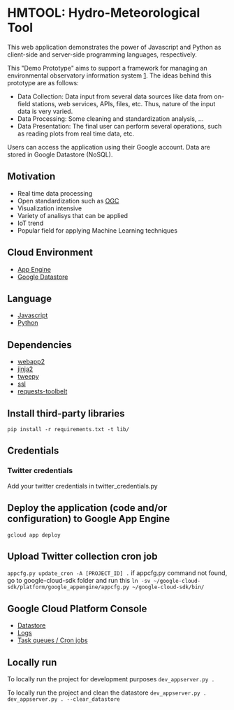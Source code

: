 # HMTOOL: Hydro-Meteorological Tool

This web application demonstrates the power of Javascript and Python as client-side and server-side programming languages, respectively.

This "Demo Prototype" aims to support a framework for managing an environmental observatory information system [1]. The ideas behind this prototype are as follows:

- Data Collection: Data input from several data sources like data from on-field stations, web services, APIs, files, etc. Thus, nature of the input data is very varied.
- Data Processing: Some cleaning and standardization analysis, ...
- Data Presentation: The final user can perform several operations, such as reading plots from real time data, etc.  

Users can access the application using their Google account. Data are stored in Google Datastore (NoSQL).

## Motivation
- Real time data processing
- Open standardization such as [OGC][8]
- Visualization intensive
- Variety of analisys that can be applied
- IoT trend
- Popular field for applying Machine Learning techniques

## Cloud Environment
- [App Engine][2]
- [Google Datastore][3]

## Language
- [Javascript][4]
- [Python][5]

## Dependencies
- [webapp2][6]
- [jinja2][7]
- [tweepy][9]
- [ssl][10]
- [requests-toolbelt][11]

[1]: http://www.sciencedirect.com/science/article/pii/S009830041000275X
[2]: https://developers.google.com/appengine
[3]: https://cloud.google.com/datastore/docs/concepts/overview
[4]: https://www.javascript.com/
[5]: https://python.org
[6]: http://webapp-improved.appspot.com/
[7]: http://jinja.pocoo.org/docs/
[8]: http://www.opengeospatial.org/
[9]: https://github.com/tweepy/tweepy/
[10]: https://docs.python.org/2/library/ssl.html
[11]: https://pypi.python.org/pypi/requests-toolbelt

## Install third-party libraries
```pip install -r requirements.txt -t lib/```

## Credentials
### Twitter credentials
Add your twitter credentials in twitter_credentials.py

## Deploy the application (code and/or configuration) to Google App Engine
```gcloud app deploy```

## Upload Twitter collection cron job
```appcfg.py update_cron -A [PROJECT_ID] .```
if appcfg.py command not found, go to google-cloud-sdk folder and run this
```ln -sv ~/google-cloud-sdk/platform/google_appengine/appcfg.py ~/google-cloud-sdk/bin/```

## Google Cloud Platform Console

- [Datastore](https://console.cloud.google.com/datastore)
- [Logs](https://console.cloud.google.com/logs/viewer)
- [Task queues / Cron jobs](https://console.cloud.google.com/appengine/taskqueues)

## Locally run

To locally run the project for development purposes
    ```dev_appserver.py .```


To locally run the project and clean the datastore
    ```dev_appserver.py . dev_appserver.py . --clear_datastore```
